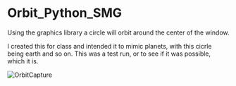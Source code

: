 # Orbit_Python_SMG
Using the graphics library a circle will orbit around the center of the window.


I created this for class and intended it to mimic planets, with this cicrle being earth and so on. This was a test run, or to see if it was possible, which it is.

![OrbitCapture](https://user-images.githubusercontent.com/46497475/121262328-8d2bfb80-c879-11eb-8517-3d01cb05f036.PNG)

